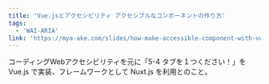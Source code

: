 ```yaml
---
title: 'Vue.jsとアクセシビリティ アクセシブルなコンポーネントの作り方'
tags:
  - 'WAI-ARIA'
link: 'https://mya-ake.com/slides/how-make-accessible-component-with-vue#0'
---
```


コーディングWebアクセシビリティを元に「5-4 タブを１つください！」を Vue.js で実装、フレームワークとして Nuxt.js を利用とのこと。
